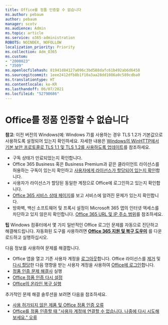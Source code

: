 ```yaml
---
title: Office를 정품 인증할 수 없습니다
ms.author: pebaum
author: pebaum
manager: scotv
ms.audience: Admin
ms.topic: article
ms.service: o365-administration
ROBOTS: NOINDEX, NOFOLLOW
localization_priority: Priority
ms.collection: Adm_O365
ms.custom:
- "2000023"
- "3509"
ms.openlocfilehash: 81941d84127a096c3bd588dafc61b492ab6d6458
ms.sourcegitcommit: 1eee2412dfb8b1f10a3aa28dd1086a0c589cdba0
ms.translationtype: HT
ms.contentlocale: ko-KR
ms.lasthandoff: 06/07/2021
ms.locfileid: "52798686"
---
```

# <a name="unable-to-activate-office"></a>Office를 정품 인증할 수 없습니다

**참고**: 이전 버전의 Windows(예: Windows 7)를 사용하는 경우 TLS 1.2가 기본값으로 사용하도록 설정되어 있는지 확인하세요. 자세한 내용은 [Windows의 WinHTTP에서 기본 보안 프로토콜로 TLS 1.1 및 TLS 1.2를 사용하도록 업데이트](https://support.microsoft.com/topic/update-to-enable-tls-1-1-and-tls-1-2-as-default-secure-protocols-in-winhttp-in-windows-c4bd73d2-31d7-761e-0178-11268bb10392)를 참조하세요.

- 구독 상태가 만료되었는지 확인합니다.
- Office 365 Business 혹은 Business Premium과 같은 클라이언트 라이선스를 허용하는 구독이 있는지 확인하고 [사용자에게 라이선스가 할당되어 있는지 확인](/microsoft-365/admin/manage/assign-licenses-to-users)합니다.
- 사용자가 라이선스가 할당된 동일한 계정으로 Office에 로그인하고 있는지 확인합니다.
- [Office 365 서비스 상태 페이지](/office365/enterprise/view-service-health)를 보고 서비스에 알려진 문제가 있는지 확인합니다.
- 방화벽, 백신 소프트웨어 및 프록시 설정이 Microsoft 365 앱의 인터넷 액세스를 차단하고 있지 않은지 확인합니다. [Office 365 URL 및 IP 주소 범위](/office365/enterprise/urls-and-ip-address-ranges "Office 365 URL 및 IP 주소 범위")를 참조하세요.

**팁** Windows 컴퓨터에서 몇 가지 일반적인 Office 로그인 문제를 자동으로 진단하고 해결해드립니다. 자동화된 도구를 사용하려면 **[Office 365 지원 및 복구 도우미](https://aka.ms/SaRA-OfficeSignInScenario)** 를 다운로드하고 실행하십시오.

다음 정보를 사용하여 문제를 해결합니다.

- Office 앱을 열고 기존 사용자 계정을 [로그아웃](https://support.office.com/article/5a20dc11-47e9-4b6f-945d-478cb6d92071)합니다. Office 라이선스를 [제거](/microsoft-365/admin/manage/remove-licenses-from-users) 및 [다시 할당](/microsoft-365/admin/manage/assign-licenses-to-users)한 다음 영향을 받는 사용자 계정을 사용하여 [Office에 로그인](https://support.office.com/article/628ea040-f265-49de-b986-be09c3ebf8a9)합니다.
- [정품 인증 문제 해결사](https://aka.ms/SARA-OfficeActivation-Alchemy) 실행
- [Office 정품 인증 다시 설정](/office365/troubleshoot/activation/reset-office-365-proplus-activation-state "Office 정품 인증 상태 재설정")
- [Office의 온라인 복구 실행](https://support.office.com/Article/7821d4b6-7c1d-4205-aa0e-a6b40c5bb88b?wt.mc_id=Alchemy_ClientDIA)

추가적인 문제 해결 솔루션을 보려면 다음을 참조하세요.  

- [사용 허가되지 않은 제품 및 Office 정품 인증 오류](https://support.office.com/Article/0d23d3c0-c19c-4b2f-9845-5344fedc4380?wt.mc_id=Alchemy_ClientDIA)
- [Office를 정품 인증할 때 "사용자 계정에 연결할 수 없습니다. 나중에 다시 시도해 보세요." 오류](/office/troubleshoot/activation-installation/issue-when-activate-office-from-office-365)